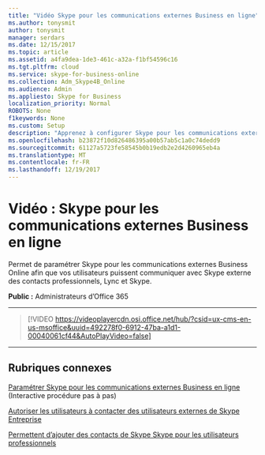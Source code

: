 ```yaml
---
title: "Vidéo Skype pour les communications externes Business en ligne"
ms.author: tonysmit
author: tonysmit
manager: serdars
ms.date: 12/15/2017
ms.topic: article
ms.assetid: a4fa9dea-1de3-461c-a32a-f1bf54596c16
ms.tgt.pltfrm: cloud
ms.service: skype-for-business-online
ms.collection: Adm_Skype4B_Online
ms.audience: Admin
ms.appliesto: Skype for Business
localization_priority: Normal
ROBOTS: None
f1keywords: None
ms.custom: Setup
description: "Apprenez à configurer Skype pour les communications externes Business Online pour vos utilisateurs peuvent communiquer avec les contacts externes de Skype. "
ms.openlocfilehash: b23872f10d826486395a00b57ab5c1a0c74dedd9
ms.sourcegitcommit: 61127a5723fe58545b0b19edb2e2d4260965eb4a
ms.translationtype: MT
ms.contentlocale: fr-FR
ms.lasthandoff: 12/19/2017
---
```

# <a name="video-skype-for-business-online-external-communications"></a>Vidéo : Skype pour les communications externes Business en ligne

Permet de paramétrer Skype pour les communications externes Business Online afin que vos utilisateurs puissent communiquer avec Skype externe des contacts professionnels, Lync et Skype.

 **Public :** Administrateurs d’Office 365

****
> [!VIDEO https://videoplayercdn.osi.office.net/hub/?csid=ux-cms-en-us-msoffice&uuid=492278f0-6912-47ba-a1d1-00040061cf44&AutoPlayVideo=false]

***
  
## <a name="related-topics"></a>Rubriques connexes
[Paramétrer Skype pour les communications externes Business en ligne](https://support.microsoft.com/en-us/help/10041/set-up-lync-online-external-communications) (Interactive procédure pas à pas)

[Autoriser les utilisateurs à contacter des utilisateurs externes de Skype Entreprise](allow-users-to-contact-external-skype-for-business-users.md)

[Permettent d’ajouter des contacts de Skype Skype pour les utilisateurs professionnels](let-skype-for-business-users-add-skype-contacts.md)
